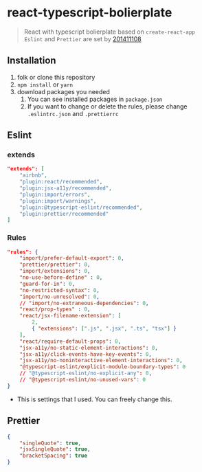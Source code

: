 # react-typescript-bolierplate

> React with typescript bolierplate based on `create-react-app`<br>
> `Eslint` and `Prettier` are set by [201411108](https://github.com/201411108)

## Installation
1. folk or clone this repository
2. ```npm install``` or ```yarn```
3. download packages you needed
   1. You can see installed packages in `package.json`
   2. If you want to change or delete the rules, please change `.eslintrc.json` and `.prettierrc`

## Eslint
### extends
```json
"extends": [
    "airbnb",
    "plugin:react/recommended",
    "plugin:jsx-a11y/recommended",
    "plugin:import/errors",
    "plugin:import/warnings",
    "plugin:@typescript-eslint/recommended",
    "plugin:prettier/recommended"
]
```

### Rules
```json
"rules": {
    "import/prefer-default-export": 0,
    "prettier/prettier": 0,
    "import/extensions": 0,
    "no-use-before-define" : 0,
    "guard-for-in": 0,
    "no-restricted-syntax": 0,
    "import/no-unresolved": 0,
    // "import/no-extraneous-dependencies": 0,
    "react/prop-types" : 0,
    "react/jsx-filename-extension": [
        2,
        { "extensions": [".js", ".jsx", ".ts", "tsx"] }
    ],
    "react/require-default-props": 0,
    "jsx-a11y/no-static-element-interactions": 0,
    "jsx-a11y/click-events-have-key-events": 0,
    "jsx-a11y/no-noninteractive-element-interactions": 0,
    "@typescript-eslint/explicit-module-boundary-types": 0
    // "@typescript-eslint/no-explicit-any": 0,
    // "@typescript-eslint/no-unused-vars": 0
}
```
* This is settings that I used. You can freely change this.

## Prettier
```json
{
    "singleQuote": true,
    "jsxSingleQuote": true,
    "bracketSpacing": true
}

```